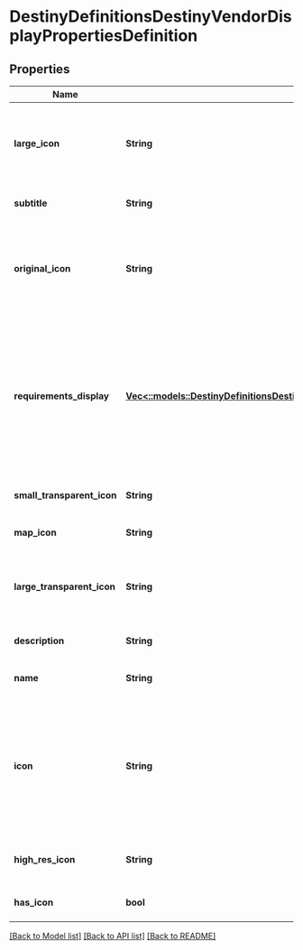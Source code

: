 # DestinyDefinitionsDestinyVendorDisplayPropertiesDefinition

## Properties
Name | Type | Description | Notes
------------ | ------------- | ------------- | -------------
**large_icon** | **String** | I regret calling this a \&quot;large icon\&quot;. It&#39;s more like a medium-sized image with a picture of the vendor&#39;s mug on it, trying their best to look cool. Not what one would call an icon. | [optional] [default to null]
**subtitle** | **String** |  | [optional] [default to null]
**original_icon** | **String** | If we replaced the icon with something more glitzy, this is the original icon that the vendor had according to the game&#39;s content. It may be more lame and/or have less razzle-dazzle. But who am I to tell you which icon to use. | [optional] [default to null]
**requirements_display** | [**Vec<::models::DestinyDefinitionsDestinyVendorRequirementDisplayEntryDefinition>**](Destiny.Definitions.DestinyVendorRequirementDisplayEntryDefinition.md) | Vendors, in addition to expected display property data, may also show some \&quot;common requirements\&quot; as statically defined definition data. This might be when a vendor accepts a single type of currency, or when the currency is unique to the vendor and the designers wanted to show that currency when you interact with the vendor. | [optional] [default to null]
**small_transparent_icon** | **String** | This is the icon used in parts of the game UI such as the vendor&#39;s waypoint. | [optional] [default to null]
**map_icon** | **String** | This is the icon used in the map overview, when the vendor is located on the map. | [optional] [default to null]
**large_transparent_icon** | **String** | This is apparently the \&quot;Watermark\&quot;. I am not certain offhand where this is actually used in the Game UI, but some people may find it useful. | [optional] [default to null]
**description** | **String** |  | [optional] [default to null]
**name** | **String** |  | [optional] [default to null]
**icon** | **String** | Note that \&quot;icon\&quot; is sometimes misleading, and should be interpreted in the context of the entity. For instance, in Destiny 1 the DestinyRecordBookDefinition&#39;s icon was a big picture of a book.  But usually, it will be a small square image that you can use as... well, an icon.  They are currently represented as 96px x 96px images. | [optional] [default to null]
**high_res_icon** | **String** | If this item has a high-res icon (at least for now, many things won&#39;t), then the path to that icon will be here. | [optional] [default to null]
**has_icon** | **bool** |  | [optional] [default to null]

[[Back to Model list]](../README.md#documentation-for-models) [[Back to API list]](../README.md#documentation-for-api-endpoints) [[Back to README]](../README.md)


